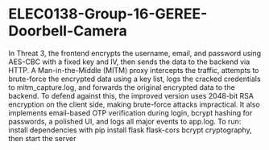 # ELEC0138-Group-16-GEREE-Doorbell-Camera
In Threat 3, the frontend encrypts the username, email, and password using AES-CBC with a fixed key and IV, then sends the data to the backend via HTTP. A Man-in-the-Middle (MITM) proxy intercepts the traffic, attempts to brute-force the encrypted data using a key list, logs the cracked credentials to mitm_capture.log, and forwards the original encrypted data to the backend. To defend against this, the improved version uses 2048-bit RSA encryption on the client side, making brute-force attacks impractical. It also implements email-based OTP verification during login, bcrypt hashing for passwords, a polished UI, and logs all major events to app.log. To run: install dependencies with pip install flask flask-cors bcrypt cryptography, then start the server
